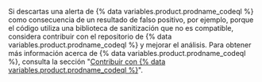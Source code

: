Si descartas una alerta de {% data variables.product.prodname_codeql %} como consecuencia de un resultado de falso positivo, por ejemplo, porque el código utiliza una biblioteca de sanitización que no es compatible, considera contribuir con el repositorio de {% data variables.product.prodname_codeql %} y mejorar el análisis. Para obtener más información acerca de {% data variables.product.prodname_codeql %}, consulta la sección "[Contribuir con {% data variables.product.prodname_codeql %}](https://github.com/github/codeql/blob/main/CONTRIBUTING.md)".
